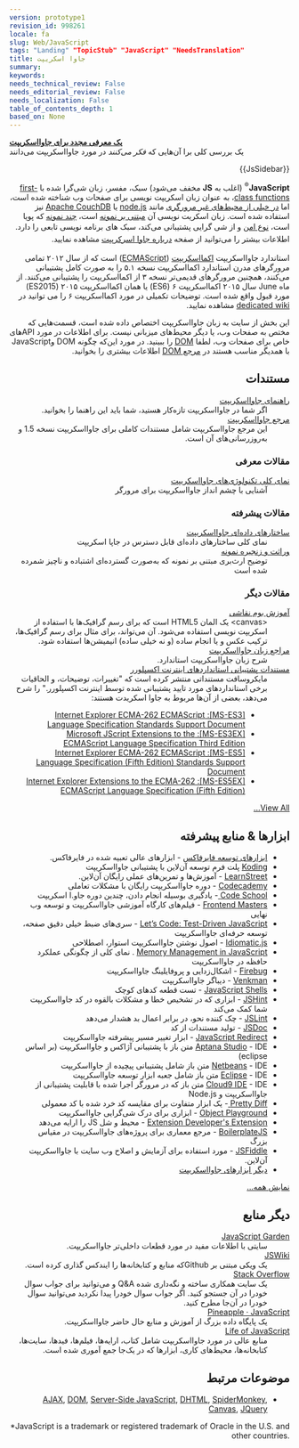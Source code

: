 ```yaml
---
version: prototype1
revision_id: 998261
locale: fa
slug: Web/JavaScript
tags: "Landing" "TopicStub" "JavaScript" "NeedsTranslation"
title: جاوا اسکریپت
summary: 
keywords: 
needs_technical_review: False
needs_editorial_review: False
needs_localization: False
table_of_contents_depth: 1
based_on: None
---
```

<div class="callout-box"><strong><a href="/fa/docs/Web/JavaScript/A_re-introduction_to_JavaScript">یک معرفی مجدد برای جاوااسکریپت</a></strong><br />
یک بررسی کلی برا آن‌هایی که <em>فکر می‌کنند</em> در مورد جاوااسکریپت می‌دانند</div>

<p dir="rtl">{{JsSidebar}}</p>

<p dir="rtl"><strong>JavaScript</strong><sup>®</sup> (اغلب به <strong>JS</strong> مخفف می‌شود) سبک، مفسر، زبان شی‌گرا شده با <a href="https://en.wikipedia.org/wiki/First-class_functions" title="https://en.wikipedia.org/wiki/First-class_functions">first-class functions</a>، به عنوان زبان اسکریپت نویسی برای صفحات وب شناخته شده است، اما <a class="external" href="http://en.wikipedia.org/wiki/JavaScript#Uses_outside_web_pages">در خیلی از محیط‌های غیر مرورگری</a> مانند <a class="external" href="http://nodejs.org/">node.js</a> یا <a href="http://couchdb.apache.org">Apache CouchDB</a> نیز استفاده شده است. زبان اسکریت نویسی آن <a class="mw-redirect" href="https://en.wikipedia.org/wiki/Prototype-based" title="Prototype-based">مبتنی بر نمونه</a> است، <a href="/en-US/docs/multiparadigmlanguage.html" title="/en-US/docs/multiparadigmlanguage.html">چند نمونه</a> که پویا است،<span style="color:rgb(102, 102, 102); line-height:21px"> </span><a href="https://en.wikipedia.org/wiki/Type_safety" style="line-height: 21px;" title="Type safety">نوع امن</a><span style="line-height:1.572"> و از شی گرایی پشتیبانی می‌کند، سبک ‌های برنامه نویسی تابعی را دارد. اطلاعات بیشتر را می‌توانید از صفحه <a href="/fa/docs/docs/Web/JavaScript/About_JavaScript">درباره جاوا اسرکرپپت</a> مشاهده نمایید.</span></p>

<p dir="rtl">استاندارد جاوااسکریپت <a href="/fa/docs/JavaScript/Language_Resources">اکمااسکریپت</a> (<a href="/fa/docs/JavaScript/Language_Resources">ECMAScript</a>) است که از سال ۲۰۱۲ تمامی مرورگر‌های مدرن استاندارد اکمااسکریپت نسخه ۵.۱ را به صورت کامل پشتیبانی می‌کنند، همچنین مرورگر‌های قدیمی‌تر نسخه ۳ از اکمااسکریپت را پشتیبانی می‌کنند. از ماه June سال ۲۰۱۵ اکمااسکریپت ۶ (ES6) یا همان اکمااسکریپت ۲۰۱۵ (ES2015) مورد قبول واقع شده است. توضیحات تکمیلی در مورد اکمااسکریپت ۶ را می توانید در <a class="external" href="http://wiki.ecmascript.org/doku.php?id=harmony:proposals">dedicated wiki</a> مشاهده نمایید.</p>

<p dir="rtl">این بخش از سایت به زبان جاوااسکریپت اختصاص داده شده است، قسمت‌هایی که مختص به صفحات وب، یا دیگر محیط‌های میزبانی نیست. برای اطلاعات در مورد API‌های خاص برای صفحات وب، لطفا <a href="/fa/docs/DOM">DOM</a> را ببینید. در مورد این‌که چگونه DOM وJavaScript با همدیگر مناسب هستند در <a href="/fa/docs/Gecko_DOM_Reference/Introduction#DOM_and_JavaScript">مرجع DOM</a> اطلاعات بیشتری را بخوانید.</p>

<div class="row topicpage-table" dir="rtl">
<div class="section">
<h2 class="Documentation" id="مستندات">مستندات</h2>

<dl>
 <dt><a href="/fa/docs/Web/JavaScript/Guide">راهنمای جاوااسکریپت</a></dt>
 <dd>اگر شما در جاوااسکریپت تازه‌کار هستید، شما باید این راهنما را بخوانید.</dd>
 <dt><a href="/fa/docs/Web/JavaScript/Reference">مرجع جاوااسکریپت</a></dt>
 <dd>این مرجع جاوااسکریپت شامل مستندات کاملی برای جاوااسکریپت نسخه 1.5 و به‌روزرسانی‌های آن است.</dd>
</dl>

<h3 id="مقالات_معرفی">مقالات معرفی</h3>

<dl>
 <dt><a href="/fa/docs/Web/JavaScript/JavaScript_technologies_overview">نمای کلی تکنولوژی‌های جاوااسکریپت</a></dt>
 <dd>آشنایی با چشم انداز جاوااسکریپت برای مرورگر</dd>
</dl>

<h3 id="مقالات_پیشرفته">مقالات پیشرفته</h3>

<dl>
 <dt><a href="/fa/docs/Web/JavaScript/Data_structures">ساختارهای داده‌ای جاوااسکریپت</a></dt>
 <dd>نمای کلی ساختارهای داده‌ای قابل دسترس در جاپا اسکریپت</dd>
 <dt><a href="/fa/docs/Web/JavaScript/Guide/Inheritance_and_the_prototype_chain">وراثت و زنجیره نمونه</a></dt>
 <dd>توضیح ارث‌بری مبتنی بر نمونه که به‌صورت گسترده‌ای اشتباده و ناچیز شمرده شده است</dd>
</dl>

<h3 id="مقالات_دیگر">مقالات دیگر</h3>

<dl>
 <dt><a href="/fa/docs/Web/Guide/HTML/Canvas_tutorial">آموزش بوم نقاشی</a></dt>
 <dd>&lt;canvas&gt; یک المان HTML5 است که برای رسم گرافیک‌ها با استفاده از اسکریپت نویسی استفاده می‌شود. آن می‌تواند، برای مثال برای رسم گرافیک‌ها، ترکیب عکس و یا انجام ساده (و نه خیلی ساده) انیمیشن‌ها استفاده شود.</dd>
 <dt><a href="/fa/docs/Web/JavaScript/Language_Resources">مراجع زبان جاوااسکریپت</a></dt>
 <dd>شرح زبان جاوااسکریپت استاندارد.</dd>
 <dt><a class="external" href="http://msdn.microsoft.com/en-us/library/ff405926.aspx">مستندات پشتیبانی استانداردهای اینترنت اکسپلورر</a></dt>
 <dd>مایکروسافت مستنداتی منتشر کرده است که "تغییرات، توضیحات، و الحاقیات برخی استانداردهای مورد تایید پشتیبانی شده توسط اینترنت اکسپلورر." را شرح می‌دهد، بعضی از آن‌ها مربوط به جاوا اسکریدت هستند:</dd>
 <dd>
 <ul>
  <li><a class="external" href="http://msdn.microsoft.com/en-us/library/ff520996.aspx">[MS-ES3]: Internet Explorer ECMA-262 ECMAScript Language Specification Standards Support Document </a></li>
  <li><a class="external" href="http://msdn.microsoft.com/en-us/library/ff521046.aspx">[MS-ES3EX]: Microsoft JScript Extensions to the ECMAScript Language Specification Third Edition </a></li>
  <li><a class="external" href="http://msdn.microsoft.com/en-us/library/ff960769.aspx">[MS-ES5]: Internet Explorer ECMA-262 ECMAScript Language Specification (Fifth Edition) Standards Support Document </a></li>
  <li><a class="external" href="http://msdn.microsoft.com/en-us/library/ff955363.aspx">[MS-ES5EX]: Internet Explorer Extensions to the ECMA-262 ECMAScript Language Specification (Fifth Edition)</a></li>
 </ul>
 </dd>
</dl>

<p><span class="alllinks"><a href="/en-US/docs/tag/JavaScript">View All...</a></span></p>
</div>

<div class="section">
<h2 class="Tools" id="ابزارها_منابع_پیشرفته">ابزارها &amp; منابع پیشرفته</h2>

<ul>
 <li><a href="/fa/docs/Tools">ابزارهای توسعه فایرفاکس</a> - ابزارهای عالی تعبیه شده در فایرفاکس.</li>
 <li><a href="http://koding.com">Koding</a> پلت فرم توسعه آن‌لاین با پشتیبانی جاوااسکریپت</li>
 <li><a href="http://www.learnstreet.com/">LearnStreet</a> - آموزش‌ها و تمرین‌های عملی رایگان آن‌لاین.</li>
 <li><a href="http://www.codecademy.com/">Codecademy</a> - دوره جاوااسکریپت رایگان با مشکلات تعاملی</li>
 <li><a href="http://codeschool.com">Code School </a>- یادگیری بوسیله انجام دادن، چندین دوره جاو.ا اسکریپت</li>
 <li><a href="http://frontendmasters.com/" title="http://frontendmasters.com/">Frontend Masters</a> - فیلم‌های کارگاه آموزشی جاوااسکریپت و توسعه وب نهایی</li>
 <li><a href="http://www.letscodejavascript.com/" title="http://www.letscodejavascript.com/">Let’s Code: Test-Driven JavaScript</a>&nbsp;- سری‌های ضبط خیلی دقیق صفحه، توسعه حرفه‌ای جاوااسکریپت</li>
 <li><a class="link-https" href="https://github.com/rwldrn/idiomatic.js">Idiomatic.js</a> - اصول نوشتن جاوااسکریپت استوار، اصطلاحی</li>
 <li><a href="/en-US/docs/JavaScript/Memory_Management">Memory Management in JavaScript</a> . نمای کلی از چگونگی عملکرد حافظه در جاوااسکریپت</li>
 <li><a class="external" href="http://www.getfirebug.com/">Firebug</a> - اشکال‌زدایی و پروفایلینگ جاوااسکریپت</li>
 <li><a href="/en-US/docs/Venkman">Venkman</a> - دیباگر جاوااسکریپت</li>
 <li><a href="/en-US/docs/JavaScript/Shells">JavaScript Shells</a> - تست قطعه کدهای کوچک</li>
 <li><a class="external" href="http://jshint.com">JSHint</a> - ابزاری که در تشخیص خطا و مشکلات بالقوه در کد جاوااسکریپت شما کمک می‌کند</li>
 <li><a class="external" href="http://www.jslint.com/lint.html">JSLint</a> - چک کننده نحو، در برابر اعمال بد هشدار می‌دهد</li>
 <li><a class="external" href="http://usejsdoc.org/">JSDoc</a> - تولید مستندات از کد</li>
 <li><a class="external" href="http://online-marketing-technologies.com/tools/javascript-redirection-generator.html" title="JavaScript Redirect">JavaScript Redirect</a> - ابزار تغییر مسیر پیشرفته جاوااسکریپت</li>
 <li><a class="external" href="http://www.aptana.com">Aptana Studio</a> - <span id="result_box" lang="fa"><span class="hps">IDE</span> <span class="hps">متن باز</span> <span class="hps">با</span> پشتیبانی <span class="hps">آژاکس</span> <span class="hps">و</span> <span class="hps">جاوااسکریپت</span> <span class="atn hps">(</span><span>بر اساس</span> eclipse<span>)</span></span></li>
 <li><a class="external" href="http://netbeans.org/features/javascript/">Netbeans</a> - IDE متن باز شامل پشتیبانی پیچیده از جاوااسکریپت</li>
 <li><a class="external" href="http://www.eclipse.org/downloads/packages/eclipse-ide-javascript-web-developers/heliossr1">Eclipse</a> - IDE متن باز شامل جعبه ابزار توسعه جاوااسکریپت</li>
 <li><a class="external" href="http://www.c9.io">Cloud9 IDE</a> - IDE متن باز که در مرورگر اجرا شده با قابلیت پشتیبانی از جاوااسکریپت و Node.js</li>
 <li><a class="external" href="http://prettydiff.com/">Pretty Diff </a>- یک ابزار متفاوت برای مقایسه کد خرد شده با کد معمولی</li>
 <li><a href="http://www.objectplayground.com/" title="http://www.objectplayground.com/">Object Playground</a>&nbsp;- ابزاری برای درک شی‌گرایی جاوااسکریپت</li>
 <li><a class="link-https" href="https://addons.mozilla.org/en-US/firefox/addon/7434">Extension Developer's Extension</a> - محیط و شل JS را ارایه می‌دهد</li>
 <li><a href="http://boilerplatejs.org/">BoilerplateJS</a> - مرجع معماری برای پروژه‌های جاوااسکریپت در مقیاس بزرگ</li>
 <li><a href="http://www.jsfiddle.net/">JSFiddle</a> - مورد استفاده برای آزمایش و اصلاح وب سایت با جاوااسکریپت آن‌لاین.&nbsp;</li>
 <li><a href="/fa/docs/JavaScript/Other_JavaScript_tools">دیگر ابزارهای جاوااسکریپت</a></li>
</ul>

<p><span class="alllinks"><a href="/en-US/docs/tag/JavaScript:Tools">نمایش همه...</a></span></p>

<h2 class="Community" id="Other resources" name="Other resources">دیگر منابع</h2>

<dl>
 <dt><a class="external" href="http://bonsaiden.github.com/JavaScript-Garden">JavaScript Garden</a></dt>
 <dd>سایتی با اطلاعات مفید در مورد قطعات داخلی‌تر جاوااسکریپت.</dd>
 <dt><a class="link-https" href="https://github.com/bebraw/jswiki/wiki">JSWiki</a></dt>
 <dd>یک ویکی مبتنی بر Githubکه منابع و کتابخانه‌ها را ایندکس گذاری کرده است.</dd>
 <dt><a href="http://stackoverflow.com/questions/tagged/javascript">Stack Overflow</a></dt>
 <dd>یک سایت همکاری ساخته و نگه‌داری شده Q&amp;A و می‌توانید برای جواب سوال خودرا در آن جستجو کنید. اگر جواب سوال خودرا پیدا نکردید می‌توانید سوال خودرا در آن‌جا مطرح کنید.</dd>
 <dt><a href="http://pineapple.io/resources/tagged/javascript?type=tutorials&amp;sort=all_time">Pineapple · JavaScript</a></dt>
 <dd>یک پایگاه داده بزرگ از آموزش و منابع حال حاضر جاوااسکریپت.</dd>
 <dt><a href="http://lifeofjs.com">Life of JavaScript</a></dt>
 <dd>منابع عالی در مورد جاوااسکریپت شامل کتاب، ارایه‌ها، فیلم‌ها، فیدها، سایت‌ها، کتابخانه‌ها، محیط‌های کاری، ابزارها که در یک‌جا جمع آموری شده است.</dd>
</dl>

<h2 class="Related_Topics" id="Related_Topics" name="Related_Topics">موضوعات مرتبط</h2>

<ul>
 <li><a href="/fa/docs/AJAX">AJAX</a>, <a href="/fa/docs/DOM">DOM</a>, <a class="internal" href="/fa/docs/JavaScript/Server-Side_JavaScript">Server-Side JavaScript</a>, <a href="/fa/docs/DHTML">DHTML</a>, <a href="/fa/docs/Mozilla/Projects/SpiderMonkey">SpiderMonkey</a>, <a href="/fa/docs/HTML/Canvas">Canvas</a>, <a href="/fa/docs/JavaScript/JQuery">JQuery</a></li>
</ul>
</div>
</div>

<p dir="rtl" lang="en-US">‎‎*‎JavaScript is a trademark or registered trademark of Oracle in the U.S. and other countries‎‎.‎</p>


